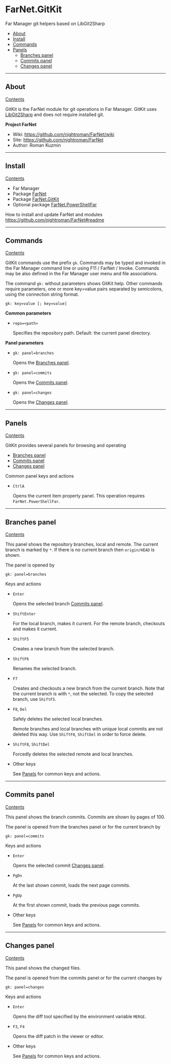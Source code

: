 [Contents]: #farnetgitkit
[LibGit2Sharp]: https://github.com/libgit2/libgit2sharp

# FarNet.GitKit

Far Manager git helpers based on LibGit2Sharp

- [About](#about)
- [Install](#install)
- [Commands](#commands)
- [Panels](#panels)
    - [Branches panel](#branches-panel)
    - [Commits panel](#commits-panel)
    - [Changes panel](#changes-panel)

*********************************************************************
## About

[Contents]

GitKit is the FarNet module for git operations in Far Manager.
GitKit uses [LibGit2Sharp] and does not require installed git.

**Project FarNet**

* Wiki: <https://github.com/nightroman/FarNet/wiki>
* Site: <https://github.com/nightroman/FarNet>
* Author: Roman Kuzmin

*********************************************************************
## Install

[Contents]

- Far Manager
- Package [FarNet](https://www.nuget.org/packages/FarNet/)
- Package [FarNet.GitKit](https://www.nuget.org/packages/FarNet.GitKit/)
- Optional package [FarNet.PowerShellFar](https://www.nuget.org/packages/FarNet.PowerShellFar/)

How to install and update FarNet and modules\
<https://github.com/nightroman/FarNet#readme>

*********************************************************************
## Commands

[Contents]

GitKit commands use the prefix `gk`. Commands may be typed and invoked in the
Far Manager command line or using F11 / FarNet / Invoke. Commands may be also
defined in the Far Manager user menu and file associations.

The command `gk:` without parameters shows GitKit help. Other commands require
parameters, one or more key=value pairs separated by semicolons, using the
connection string format.

```
gk: key=value [; key=value]
```

**Common parameters**

- `repo=<path>`

    Specifies the repository path. Default: the current panel directory.

**Panel parameters**

- `gk: panel=branches`

    Opens the [Branches panel](#branches-panel).

- `gk: panel=commits`

    Opens the [Commits panel](#commits-panel).

- `gk: panel=changes`

    Opens the [Changes panel](#changes-panel).

*********************************************************************
## Panels

[Contents]

GitKit provides several panels for browsing and operating

- [Branches panel](#branches-panel)
- [Commits panel](#commits-panel)
- [Changes panel](#changes-panel)

Common panel keys and actions

- `CtrlA`

    Opens the current item property panel.
    This operation requires `FarNet.PowerShellFar`.

*********************************************************************
## Branches panel

[Contents]

This panel shows the repository branches, local and remote. The current branch
is marked by `*`. If there is no current branch then `origin/HEAD` is shown.

The panel is opened by

```
gk: panel=branches
```

Keys and actions

- `Enter`

    Opens the selected branch [Commits panel](#commits-panel).

- `ShiftEnter`

    For the local branch, makes it current.
    For the remote branch, checkouts and makes it current.

- `ShiftF5`

    Creates a new branch from the selected branch.

- `ShiftF6`

    Renames the selected branch.

- `F7`

    Creates and checkouts a new branch from the current branch.
    Note that the current branch is with `*`, not the selected.
    To copy the selected branch, use `ShiftF5`.

- `F8`, `Del`

    Safely deletes the selected local branches.

    Remote branches and local branches with unique local commits are not
    deleted this way. Use `ShiftF8`, `ShiftDel` in order to force delete.

- `ShiftF8`, `ShiftDel`

    Forcedly deletes the selected remote and local branches.

- Other keys

    See [Panels](#panels) for common keys and actions.

*********************************************************************
## Commits panel

[Contents]

This panel shows the branch commits. Commits are shown by pages of 100.

The panel is opened from the branches panel or for the current branch by

```
gk: panel=commits
```

Keys and actions

- `Enter`

    Opens the selected commit [Changes panel](#changes-panel).

- `PgDn`

    At the last shown commit, loads the next page commits.

- `PgUp`

    At the first shown commit, loads the previous page commits.

- Other keys

    See [Panels](#panels) for common keys and actions.

*********************************************************************
## Changes panel

[Contents]

This panel shows the changed files.

The panel is opened from the commits panel or for the current changes by

```
gk: panel=changes
```

Keys and actions

- `Enter`

    Opens the diff tool specified by the environment variable `MERGE`.

- `F3`, `F4`

    Opens the diff patch in the viewer or editor.

- Other keys

    See [Panels](#panels) for common keys and actions.
